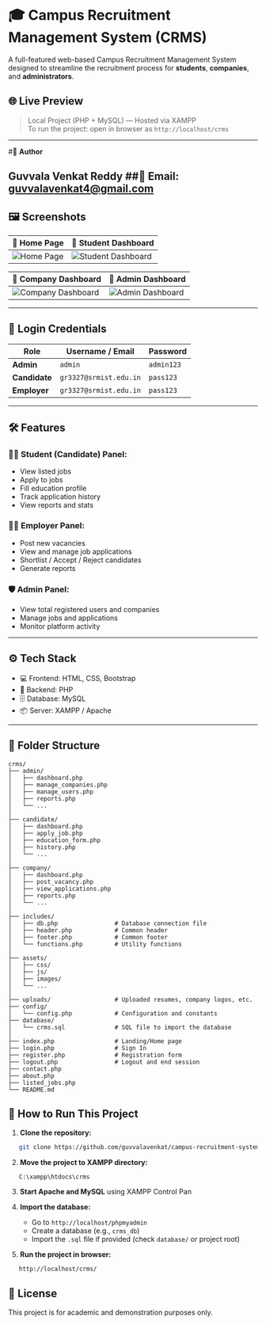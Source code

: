 # 🎓 Campus Recruitment Management System (CRMS)

A full-featured web-based Campus Recruitment Management System designed to streamline the recruitment process for **students**, **companies**, and **administrators**.

## 🌐 Live Preview

> Local Project (PHP + MySQL) — Hosted via XAMPP  
> To run the project: open in browser as `http://localhost/crms`

---
#👤 **Author**

**Guvvala Venkat Reddy**
##📧 Email: [guvvalavenkat4@gmail.com](mailto:guvvalavenkat4@gmail.com)
---

## 🖼️ Screenshots

| 🔹 Home Page | 🔹 Student Dashboard |
|-------------|----------------------|
| ![Home Page](https://github.com/user-attachments/assets/13789a41-c5ec-4593-ad0c-556cf049a842) | ![Student Dashboard](https://github.com/user-attachments/assets/b65993b8-61cb-4865-9b5f-f1eb76f814d3) |

| 🔹 Company Dashboard | 🔹 Admin Dashboard |
|----------------------|-------------------|
| ![Company Dashboard](https://github.com/user-attachments/assets/3b286f52-4a07-42f7-9d80-2da250d219b1) | ![Admin Dashboard](https://github.com/user-attachments/assets/bf7c8cef-e6d2-46b5-a25e-56d5271a2c5e) |


---

## 🔐 Login Credentials

| Role      | Username / Email             | Password   |
|-----------|------------------------------|------------|
| **Admin**     | `admin`                        | `admin123` |
| **Candidate** | `gr3327@srmist.edu.in`         | `pass123`  |
| **Employer**  | `gr3327@srmist.edu.in`         | `pass123`  |

---

## 🛠️ Features

### 🧑‍🎓 Student (Candidate) Panel:
- View listed jobs
- Apply to jobs
- Fill education profile
- Track application history
- View reports and stats

### 🧑‍💼 Employer Panel:
- Post new vacancies
- View and manage job applications
- Shortlist / Accept / Reject candidates
- Generate reports

### 🛡️ Admin Panel:
- View total registered users and companies
- Manage jobs and applications
- Monitor platform activity

---

## ⚙️ Tech Stack

- 💻 Frontend: HTML, CSS, Bootstrap
- 🧠 Backend: PHP
- 🗄️ Database: MySQL
- 📦 Server: XAMPP / Apache

---

## 📁 Folder Structure

```plaintext
crms/
├── admin/
│   ├── dashboard.php
│   ├── manage_companies.php
│   ├── manage_users.php
│   ├── reports.php
│   └── ...
│
├── candidate/
│   ├── dashboard.php
│   ├── apply_job.php
│   ├── education_form.php
│   ├── history.php
│   └── ...
│
├── company/
│   ├── dashboard.php
│   ├── post_vacancy.php
│   ├── view_applications.php
│   ├── reports.php
│   └── ...
│
├── includes/
│   ├── db.php                # Database connection file
│   ├── header.php            # Common header
│   ├── footer.php            # Common footer
│   └── functions.php         # Utility functions
│
├── assets/
│   ├── css/
│   ├── js/
│   ├── images/
│   └── ...
│
├── uploads/                  # Uploaded resumes, company logos, etc.
├── config/
│   └── config.php            # Configuration and constants
├── database/
│   └── crms.sql              # SQL file to import the database
│
├── index.php                 # Landing/Home page
├── login.php                 # Sign In
├── register.php              # Registration form
├── logout.php                # Logout and end session
├── contact.php
├── about.php
├── listed_jobs.php
└── README.md

````

## 🚀 How to Run This Project

1. **Clone the repository:**
````bash
   git clone https://github.com/guvvalavenkat/campus-recruitment-system.git
````

2. **Move the project to XAMPP directory:**

````
   C:\xampp\htdocs\crms
````

3. **Start Apache and MySQL** using XAMPP Control Pan
4. **Import the database:**
   * Go to `http://localhost/phpmyadmin`
   * Create a database (e.g., `crms_db`)
   * Import the `.sql` file if provided (check `database/` or project root)

5. **Run the project in browser:**

````
   http://localhost/crms/
````


## 📄 License

This project is for academic and demonstration purposes only.



